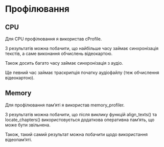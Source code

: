 # Профілювання

## CPU

Для CPU профілювання я використав cProfile.

З результатів можна побачити, що найбільше часу займає синхронізація текстів, а саме виконання обчислень відеокартою.

Також досить багато часу займає синхронізація з аудіо.

Ще певний час займає траскрипція початку аудіофайлу (теж обчислення відеокартою).

## Memory

Для профілювання пам’яті я використав memory_profiler.

З результатів можна побачити, що після виклику функцій align_texts() та locate_chapters() використовується додаткова оперативна пам’ять, що може бути звільнена.

Також, такий самий результат можна побачити щодо використання відеопам’яті.
